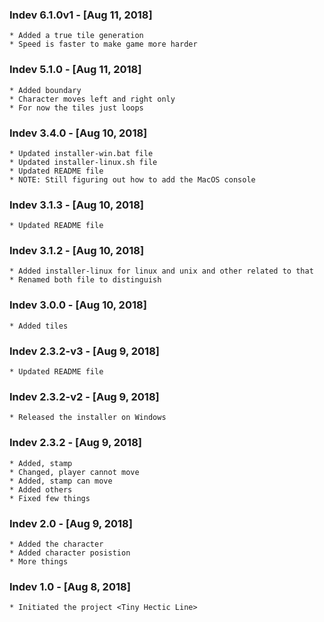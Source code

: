 ### Indev 6.1.0v1 - [Aug 11, 2018]
    * Added a true tile generation
    * Speed is faster to make game more harder

### Indev 5.1.0 - [Aug 11, 2018]
    * Added boundary
    * Character moves left and right only
    * For now the tiles just loops

### Indev 3.4.0 - [Aug 10, 2018]
    * Updated installer-win.bat file
    * Updated installer-linux.sh file
    * Updated README file
    * NOTE: Still figuring out how to add the MacOS console

### Indev 3.1.3 - [Aug 10, 2018]
    * Updated README file

### Indev 3.1.2 - [Aug 10, 2018]
    * Added installer-linux for linux and unix and other related to that
    * Renamed both file to distinguish

### Indev 3.0.0 - [Aug 10, 2018]
    * Added tiles

### Indev 2.3.2-v3 - [Aug 9, 2018]
    * Updated README file

### Indev 2.3.2-v2 - [Aug 9, 2018]
    * Released the installer on Windows

### Indev 2.3.2 - [Aug 9, 2018]
    * Added, stamp
    * Changed, player cannot move
    * Added, stamp can move
    * Added others
    * Fixed few things

### Indev 2.0 - [Aug 9, 2018]
    * Added the character
    * Added character posistion
    * More things

### Indev 1.0 - [Aug 8, 2018]
    * Initiated the project <Tiny Hectic Line>
